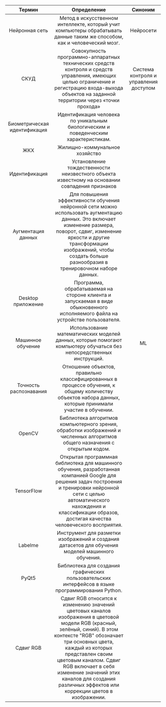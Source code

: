 ﻿
|**Термин**|**Определение**|**Синоним**|
| :-: | :-: | :-: |
|Нейронная сеть|Метод в искусственном интеллекте, который учит компьютеры обрабатывать данные таким же способом, как и человеческий мозг.|Нейросети|
|СКУД|Совокупность программно-аппаратных технических средств контроля и средств управления, имеющих целью ограничение и регистрацию входа-выхода объектов на заданной территории через «точки прохода»|Система контроля и управления доступом|
|Биометрическая идентификация|Идентификация человека по уникальным биологическим и поведенческим характеристикам.||
|ЖКХ|Жилищно-коммунальное хозяйство||
|Идентификация|Установление тождественности неизвестного объекта известному на основании совпадения признаков||
|Аугментация данных|Для повышения эффективности обучения нейронной сети можно использовать аугментацию данных. Это включает изменение размера, поворот, сдвиг, изменение яркости и другие трансформации изображений, чтобы создать больше разнообразия в тренировочном наборе данных.||
|Desktop приложение|Программа, обрабатываемая на стороне клиента и запускаемая в виде обыкновенного исполняемого файла на устройстве пользователя.||
|Машинное обучение|Использование математических моделей данных, которые помогают компьютеру обучаться без непосредственных инструкций.|ML|
|Точность распознавания|Отношение объектов, правильно классифицированных в процессе обучения, к общему количеству объектов набора данных, которые принимали участие в обучении.||
|OpenCV|Библиотека алгоритмов компьютерного зрения, обработки изображений и численных алгоритмов общего назначения с открытым кодом.||
|TensorFlow|Открытая программная библиотека для машинного обучения, разработанная компанией Google для решения задач построения и тренировки нейронной сети с целью автоматического нахождения и классификации образов, достигая качества человеческого восприятия.||
|Labelme|Инструмент для разметки изображений и создания датасетов для обучения моделей машинного обучения.||
|PyQt5|Библиотека для создания графических пользовательских интерфейсов в языке программирования Python.||
|Сдвиг RGB|Сдвиг RGB относится к изменению значений цветовых каналов изображения в цветовой модели RGB (красный, зелёный, синий). В этом контексте "RGB" обозначает три основных цвета, каждый из которых представлен своим цветовым каналом. Сдвиг RGB включает в себя изменение значений этих каналов для создания различных эффектов или коррекции цветов в изображении.||


